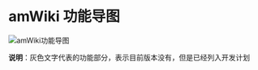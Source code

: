 # amWiki 功能导图

![amWiki功能导图](http://amwiki.xf09.net/docs/assets/mapping.png)  

**说明**：灰色文字代表的功能部分，表示目前版本没有，但是已经列入开发计划
